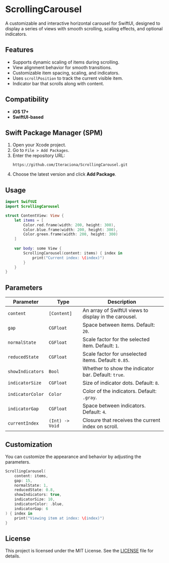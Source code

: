 # ScrollingCarousel

A customizable and interactive horizontal carousel for SwiftUI, designed to display a series of views with smooth scrolling, scaling effects, and optional indicators.

## Features
- Supports dynamic scaling of items during scrolling.
- View alignment behavior for smooth transitions.
- Customizable item spacing, scaling, and indicators.
- Uses `scrollPosition` to track the current visible item.
- Indicator bar that scrolls along with content.

## Compatibility
- **iOS 17+**
- **SwiftUI-based**

## Swift Package Manager (SPM)
1. Open your Xcode project.
2. Go to `File > Add Packages`.
3. Enter the repository URL:
   ```
   https://github.com/Iteraciona/ScrollingCarousel.git
   ```
4. Choose the latest version and click **Add Package**.

## Usage

```swift
import SwiftUI
import ScrollingCarousel

struct ContentView: View {
    let items = [
        Color.red.frame(width: 200, height: 300),
        Color.blue.frame(width: 200, height: 300),
        Color.green.frame(width: 200, height: 300)
    ]
    
    var body: some View {
        ScrollingCarousel(content: items) { index in
            print("Current index: \(index)")
        }
    }
}
```

## Parameters
| Parameter         | Type             | Description |
|------------------|----------------|-------------|
| `content`        | `[Content]`     | An array of SwiftUI views to display in the carousel. |
| `gap`            | `CGFloat`       | Space between items. Default: `20`. |
| `normalState`    | `CGFloat`       | Scale factor for the selected item. Default: `1`. |
| `reducedState`   | `CGFloat`       | Scale factor for unselected items. Default: `0.85`. |
| `showIndicators` | `Bool`          | Whether to show the indicator bar. Default: `true`. |
| `indicatorSize`  | `CGFloat`       | Size of indicator dots. Default: `8`. |
| `indicatorColor` | `Color`         | Color of the indicators. Default: `.gray`. |
| `indicatorGap`   | `CGFloat`       | Space between indicators. Default: `4`. |
| `currentIndex`   | `(Int) -> Void` | Closure that receives the current index on scroll. |

## Customization
You can customize the appearance and behavior by adjusting the parameters.

```swift
ScrollingCarousel(
    content: items,
    gap: 15,
    normalState: 1,
    reducedState: 0.8,
    showIndicators: true,
    indicatorSize: 10,
    indicatorColor: .blue,
    indicatorGap: 6
) { index in
    print("Viewing item at index: \(index)")
}
```

## License
This project is licensed under the MIT License. See the [LICENSE](LICENSE) file for details.

